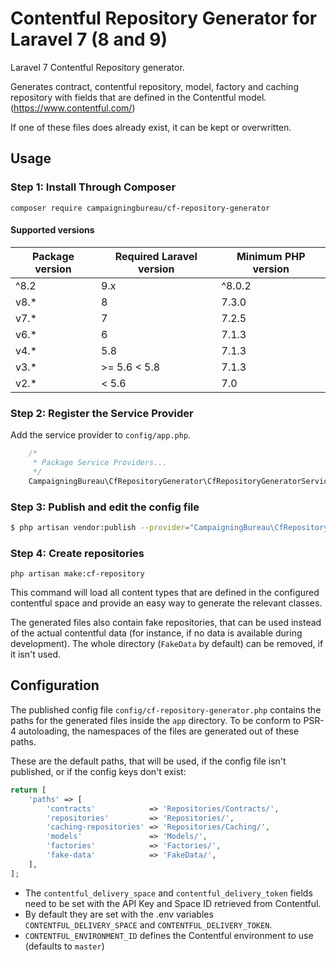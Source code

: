 # Contentful Repository Generator for Laravel 7 (8 and 9)

Laravel 7 Contentful Repository generator.

Generates contract, contentful repository, model, factory and caching repository with fields that are defined in the Contentful model. (https://www.contentful.com/)

If one of these files does already exist, it can be kept or overwritten.

## Usage

### Step 1: Install Through Composer

```
composer require campaigningbureau/cf-repository-generator
```

#### Supported versions

| Package version | Required Laravel version | Minimum PHP version |
|-----------------|--------------------------|---------------------|
| ^8.2            | 9.x                      | ^8.0.2              |
| v8.*            | 8                        | 7.3.0               |
| v7.*            | 7                        | 7.2.5               |
| v6.*            | 6                        | 7.1.3               |
| v4.*            | 5.8                      | 7.1.3               |
| v3.*            | >= 5.6 < 5.8             | 7.1.3               |
| v2.*            | < 5.6                    | 7.0                 |

### Step 2: Register the Service Provider

Add the service provider to `config/app.php`.

```php
	/*
	 * Package Service Providers...
	 */
	CampaigningBureau\CfRepositoryGenerator\CfRepositoryGeneratorServiceProvider::class,
```

### Step 3: Publish and edit the config file

```bash
$ php artisan vendor:publish --provider="CampaigningBureau\CfRepositoryGenerator\CfRepositoryGeneratorServiceProvider"
```

### Step 4: Create repositories

`php artisan make:cf-repository`

This command will load all content types that are defined in the configured contentful space and provide an easy way to generate the relevant classes. 

The generated files also contain fake repositories, that can be used instead of the actual contentful data (for instance, if no data is available during development). 
The whole directory (`FakeData` by default) can be removed, if it isn't used.


## Configuration

The published config file `config/cf-repository-generator.php` contains the paths for the generated files inside the `app` directory. 
To be conform to PSR-4 autoloading, the namespaces of the files are generated out of these paths.

These are the default paths, that will be used, if the config file isn't published, or if the config keys don't exist: 

```php
return [
    'paths' => [
        'contracts'            => 'Repositories/Contracts/',
        'repositories'         => 'Repositories/',
        'caching-repositories' => 'Repositories/Caching/',
        'models'               => 'Models/',
        'factories'            => 'Factories/',
        'fake-data'            => 'FakeData/',
    ],
];
```

- The `contentful_delivery_space` and `contentful_delivery_token` fields need to be set with the API Key and Space ID retrieved from Contentful.  
- By default they are set with the .env variables `CONTENTFUL_DELIVERY_SPACE` and `CONTENTFUL_DELIVERY_TOKEN`.
- `CONTENTFUL_ENVIRONMENT_ID` defines the Contentful environment to use (defaults to `master`)
